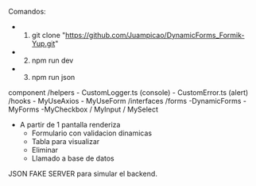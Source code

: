 Comandos:
  - 1) git clone "https://github.com/Juampicao/DynamicForms_Formik-Yup.git"
  - 2) npm run dev
  - 3) npm run json


component
    /helpers
    - CustomLogger.ts (console)
    - CustomError.ts (alert)
   /hooks
    - MyUseAxios
    - MyUseForm
   /interfaces
   /forms
    -DynamicForms
    -MyForms
    -MyCheckbox / MyInput / MySelect 

- A partir de 1 pantalla renderiza 
   - Formulario con validacion dinamicas
   - Tabla para visualizar
   - Eliminar 
   - Llamado a base de datos

JSON FAKE SERVER para simular el backend.
